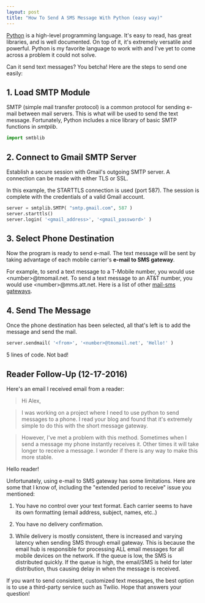 ```yaml
---
layout: post
title: "How To Send A SMS Message With Python (easy way)"
---
```


[Python][2] is a high-level programming language. It's easy to read, has great libraries, and is well documented. On top of it, it's extremely versatile and powerful. Python is my favorite language to work with and I've yet to come across a problem it could not solve.

Can it send text messages? You betcha! Here are the steps to send one easily:

## 1. Load SMTP Module ##
SMTP (simple mail transfer protocol) is a common protocol for sending e-mail between mail servers. This is what will be used to send the text message. Fortunately, Python includes a nice library of basic SMTP functions in *smtplib*.

``` python
import smtblib
```

## 2. Connect to Gmail SMTP Server ##
Establish a secure session with Gmail's outgoing SMTP server. A connection can be made with either TLS or SSL.

In this example, the STARTTLS connection is used (port 587). The session is complete with the credentials of a valid Gmail account.

``` python
server = smtplib.SMTP( "smtp.gmail.com", 587 )
server.starttls()
server.login( '<gmail_address>', '<gmail_password>' )
```

## 3. Select Phone Destination ##
Now the program is ready to send e-mail. The text message will be sent by taking advantage of each mobile carrier's **e-mail to SMS gateway**.

For example, to send a text message to a T-Mobile number, you would use &lt;number&gt;@tmomail.net. To send a text message to an AT&T number, you would use &lt;number&gt;@mms.att.net. Here is a list of other [mail-sms gateways][1].

## 4. Send The Message ##
Once the phone destination has been selected, all that's left is to add the message and send the mail.

``` python
server.sendmail( '<from>', '<number>@tmomail.net', 'Hello!' )
```

5 lines of code. Not bad!

## Reader Follow-Up (12-17-2016) ##

Here's an email I received email from a reader:

> Hi Alex,

> I was working on a project where I need to use python to send messages to a phone. I read your blog and found that it's extremely simple to do this with the short message gateway.

> However, I've met a problem with this method. Sometimes when I send a message my phone instantly receives it. Other times it will take longer to receive a message. I wonder if there is any way to make this more stable.

Hello reader!

Unfortunately, using e-mail to SMS gateway has some limitations. Here are some that I know of, including the "extended period to receive" issue you mentioned:

1. You have no control over your text format. Each carrier seems to have its own formatting (email address, subject, names, etc..)

2. You have no delivery confirmation.

3. While delivery is mostly consistent, there is increased and varying latency when sending SMS through email gateway. This is because the email hub is responsible for processing ALL email messages for all mobile devices on the network. If the queue is low, the SMS is distributed quickly. If the queue is high, the email/SMS is held for later distribution, thus causing delay in when the message is received.

If you want to send consistent, customized text messages, the best option is to use a third-party service such as Twilio. Hope that answers your question!

[1]: https://en.wikipedia.org/wiki/List_of_SMS_gateways
[2]: http://www.python.org/
